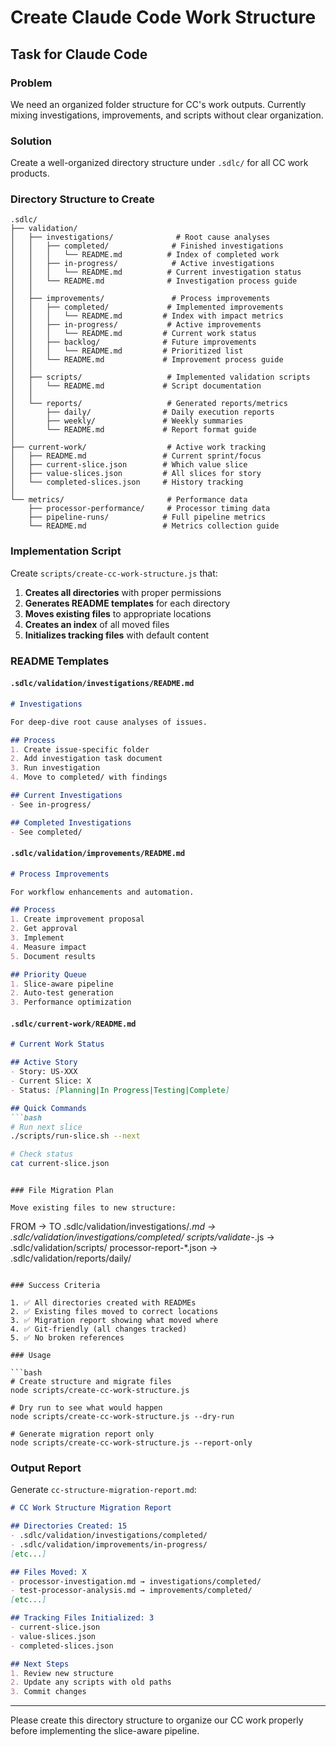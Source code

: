 # Create Claude Code Work Structure

## Task for Claude Code

### Problem
We need an organized folder structure for CC's work outputs. Currently mixing investigations, improvements, and scripts without clear organization.

### Solution
Create a well-organized directory structure under `.sdlc/` for all CC work products.

### Directory Structure to Create

```
.sdlc/
├── validation/
│   ├── investigations/              # Root cause analyses
│   │   ├── completed/              # Finished investigations
│   │   │   └── README.md          # Index of completed work
│   │   ├── in-progress/            # Active investigations
│   │   │   └── README.md          # Current investigation status
│   │   └── README.md              # Investigation process guide
│   │
│   ├── improvements/               # Process improvements
│   │   ├── completed/             # Implemented improvements
│   │   │   └── README.md         # Index with impact metrics
│   │   ├── in-progress/           # Active improvements
│   │   │   └── README.md         # Current work status
│   │   ├── backlog/              # Future improvements
│   │   │   └── README.md         # Prioritized list
│   │   └── README.md             # Improvement process guide
│   │
│   ├── scripts/                   # Implemented validation scripts
│   │   └── README.md             # Script documentation
│   │
│   └── reports/                   # Generated reports/metrics
│       ├── daily/                # Daily execution reports
│       ├── weekly/               # Weekly summaries
│       └── README.md             # Report format guide
│
├── current-work/                  # Active work tracking
│   ├── README.md                 # Current sprint/focus
│   ├── current-slice.json        # Which value slice
│   ├── value-slices.json         # All slices for story
│   └── completed-slices.json     # History tracking
│
└── metrics/                       # Performance data
    ├── processor-performance/     # Processor timing data
    ├── pipeline-runs/            # Full pipeline metrics
    └── README.md                 # Metrics collection guide
```

### Implementation Script

Create `scripts/create-cc-work-structure.js` that:

1. **Creates all directories** with proper permissions
2. **Generates README templates** for each directory
3. **Moves existing files** to appropriate locations
4. **Creates an index** of all moved files
5. **Initializes tracking files** with default content

### README Templates

#### `.sdlc/validation/investigations/README.md`
```markdown
# Investigations

For deep-dive root cause analyses of issues.

## Process
1. Create issue-specific folder
2. Add investigation task document
3. Run investigation
4. Move to completed/ with findings

## Current Investigations
- See in-progress/

## Completed Investigations
- See completed/
```

#### `.sdlc/validation/improvements/README.md`
```markdown
# Process Improvements

For workflow enhancements and automation.

## Process
1. Create improvement proposal
2. Get approval
3. Implement
4. Measure impact
5. Document results

## Priority Queue
1. Slice-aware pipeline
2. Auto-test generation
3. Performance optimization
```

#### `.sdlc/current-work/README.md`
```markdown
# Current Work Status

## Active Story
- Story: US-XXX
- Current Slice: X
- Status: [Planning|In Progress|Testing|Complete]

## Quick Commands
```bash
# Run next slice
./scripts/run-slice.sh --next

# Check status
cat current-slice.json
```
```

### File Migration Plan

Move existing files to new structure:
```
FROM → TO
.sdlc/validation/investigations/*.md → .sdlc/validation/investigations/completed/
scripts/validate-*.js → .sdlc/validation/scripts/
processor-report-*.json → .sdlc/validation/reports/daily/
```

### Success Criteria

1. ✅ All directories created with READMEs
2. ✅ Existing files moved to correct locations
3. ✅ Migration report showing what moved where
4. ✅ Git-friendly (all changes tracked)
5. ✅ No broken references

### Usage

```bash
# Create structure and migrate files
node scripts/create-cc-work-structure.js

# Dry run to see what would happen
node scripts/create-cc-work-structure.js --dry-run

# Generate migration report only
node scripts/create-cc-work-structure.js --report-only
```

### Output Report

Generate `cc-structure-migration-report.md`:
```markdown
# CC Work Structure Migration Report

## Directories Created: 15
- .sdlc/validation/investigations/completed/
- .sdlc/validation/improvements/in-progress/
[etc...]

## Files Moved: X
- processor-investigation.md → investigations/completed/
- test-processor-analysis.md → improvements/completed/
[etc...]

## Tracking Files Initialized: 3
- current-slice.json
- value-slices.json  
- completed-slices.json

## Next Steps
1. Review new structure
2. Update any scripts with old paths
3. Commit changes
```

---

Please create this directory structure to organize our CC work properly before implementing the slice-aware pipeline.